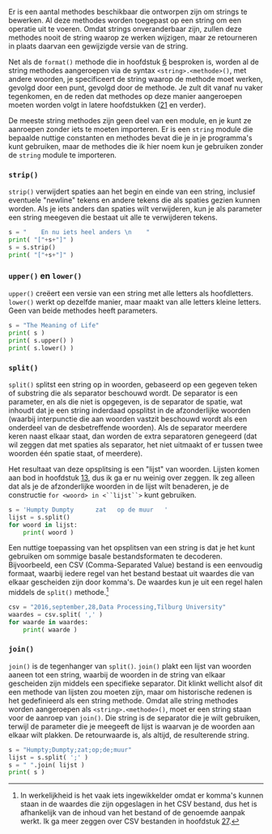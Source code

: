 Er is een aantal methodes beschikbaar die ontworpen zijn om strings te
bewerken. Al deze methodes worden toegepast op een string om een
operatie uit te voeren. Omdat strings onveranderbaar zijn, zullen deze
methodes nooit de string waarop ze werken wijzigen, maar ze retourneren
in plaats daarvan een gewijzigde versie van de string.

Net als de `format()` methode die in hoofdstuk
<a href="#ch:simplefunctions" data-reference-type="ref" data-reference="ch:simplefunctions">6</a>
besproken is, worden al de string methodes aangeroepen via de syntax
`<string>.<methode>()`, met andere woorden, je specificeert de string
waarop de methode moet werken, gevolgd door een punt, gevolgd door de
methode. Je zult dit vanaf nu vaker tegenkomen, en de reden dat methodes
op deze manier aangeroepen moeten worden volgt in latere hoofdstukken
(<a href="#ch:objectorientation" data-reference-type="ref" data-reference="ch:objectorientation">21</a>
en verder).

De meeste string methodes zijn geen deel van een module, en je kunt ze
aanroepen zonder iets te moeten importeren. Er is een `string` module
die bepaalde nuttige constanten en methodes bevat die je in je
programma's kunt gebruiken, maar de methodes die ik hier noem kun je
gebruiken zonder de `string` module te importeren.

### `strip()`

`strip()` verwijdert spaties aan het begin en einde van een string,
inclusief eventuele "newline" tekens en andere tekens die als spaties
gezien kunnen worden. Als je iets anders dan spaties wilt verwijderen,
kun je als parameter een string meegeven die bestaat uit alle te
verwijderen tekens.

```python
s = "    En nu iets heel anders \n    "
print( "["+s+"]" )
s = s.strip()
print( "["+s+"]" )
```

### `upper()` en `lower()`

`upper()` creëert een versie van een string met alle letters als
hoofdletters. `lower()` werkt op dezelfde manier, maar maakt van alle
letters kleine letters. Geen van beide methodes heeft parameters.

```python
s = "The Meaning of Life"
print( s )
print( s.upper() )
print( s.lower() )
```

### `split()`

`split()` splitst een string op in woorden, gebaseerd op een gegeven
teken of substring die als separator beschouwd wordt. De separator is
een parameter, en als die niet is opgegeven, is de separator de spatie,
wat inhoudt dat je een string inderdaad opsplitst in de afzonderlijke
woorden (waarbij interpunctie die aan woorden vastzit beschouwd wordt
als een onderdeel van de desbetreffende woorden). Als de separator
meerdere keren naast elkaar staat, dan worden de extra separatoren
genegeerd (dat wil zeggen dat met spaties als separator, het niet
uitmaakt of er tussen twee woorden één spatie staat, of meerdere).

Het resultaat van deze opsplitsing is een "lijst" van woorden. Lijsten
komen aan bod in hoofdstuk
<a href="#ch:lists" data-reference-type="ref" data-reference="ch:lists">13</a>,
dus ik ga er nu weinig over zeggen. Ik zeg alleen dat als je de
afzonderlijke woorden in de lijst wilt benaderen, je de constructie
`for <woord> in <``lijst``>` kunt gebruiken.

```python
s = 'Humpty Dumpty      zat   op de muur   '
lijst = s.split()
for woord in lijst:
    print( woord )
```

Een nuttige toepassing van het opsplitsen van een string is dat je het
kunt gebruiken om sommige basale bestandsformaten te decoderen.
Bijvoorbeeld, een CSV (Comma-Separated Value) bestand is een eenvoudig
formaat, waarbij iedere regel van het bestand bestaat uit waardes die
van elkaar gescheiden zijn door komma's. De waardes kun je uit een regel
halen middels de `split()` methode.[^13]

```python
csv = "2016,september,28,Data Processing,Tilburg University"
waardes = csv.split( ',' )
for waarde in waardes:
    print( waarde )
```

### `join()`

`join()` is de tegenhanger van `split()`. `join()` plakt een lijst van
woorden aaneen tot een string, waarbij de woorden in de string van
elkaar gescheiden zijn middels een specifieke separator. Dit klinkt
wellicht alsof dit een methode van lijsten zou moeten zijn, maar om
historische redenen is het gedefinieerd als een string methode. Omdat
alle string methodes worden aangeroepen als `<string>.<methode>()`, moet
er een string staan voor de aanroep van `join()`. Die string is de
separator die je wilt gebruiken, terwijl de parameter die je meegeeft de
lijst is waarvan je de woorden aan elkaar wilt plakken. De retourwaarde
is, als altijd, de resulterende string.

```python
s = "Humpty;Dumpty;zat;op;de;muur"
lijst = s.split( ';' )
s = " ".join( lijst )
print( s )
```

[^13]: In werkelijkheid is het vaak iets ingewikkelder omdat er komma's
    kunnen staan in de waardes die zijn opgeslagen in het CSV bestand,
    dus het is afhankelijk van de inhoud van het bestand of de genoemde
    aanpak werkt. Ik ga meer zeggen over CSV bestanden in hoofdstuk
    <a href="#ch:fileformats" data-reference-type="ref" data-reference="ch:fileformats">27</a>.

